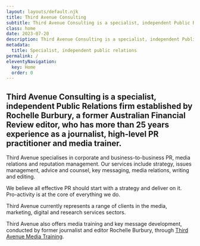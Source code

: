 ```yaml
---
layout: layouts/default.njk
title: Third Avenue Consulting
subtitle: Third Avenue Consulting is a specialist, independent Public Relations firm
class: home
date: 2023-07-20
description: Third Avenue Consulting is a specialist, independent Public Relations firm established by Rochelle Burbury, a former Australian Financial Review editor, who has more than 25 years experience as a journalist, high-level PR practitioner and media trainer.
metadata:
  title: Specialist, independent public relations
permalink: /
eleventyNavigation:
  key: Home
  order: 0
---
```


## Third Avenue Consulting is a specialist, independent Public Relations firm established by Rochelle Burbury, a former Australian Financial Review editor, who has more than 25 years experience as a journalist, high-level PR practitioner and media trainer. ##
Third Avenue specialises in corporate and business-to-business PR, media relations and reputation management. Our services include strategy, issues management, advice and counsel, key messaging, media relations, writing and editing.

We believe all effective PR should start with a strategy and deliver on it. Pro-activity is at the core of everything we do.

Third Avenue currently represents a range of clients in the media, marketing, digital and research services sectors.

Third Avenue also offers media training and key message development, conducted by former journalist and editor Rochelle Burbury, through <a href="/media-training">Third Avenue Media Training</a>.






